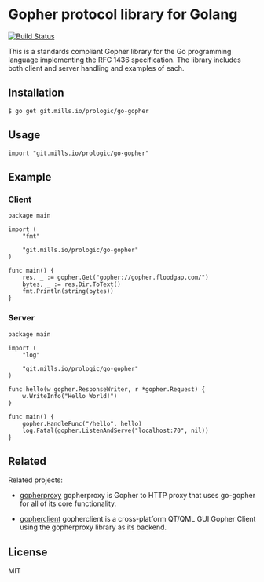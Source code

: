 # Gopher protocol library for Golang

[![Build Status](https://ci.mills.io/api/badges/prologic/go-gopher/status.svg)](https://ci.mills.io/prologic/go-gopher)

This is a standards compliant Gopher library for the Go programming language
implementing the RFC 1436 specification. The library includes both client and
server handling and examples of each.

## Installation

```#!bash
$ go get git.mills.io/prologic/go-gopher
```

## Usage

```#!go
import "git.mills.io/prologic/go-gopher"
```

## Example

### Client

```#!go
package main

import (
	"fmt"

	"git.mills.io/prologic/go-gopher"
)

func main() {
	res, _ := gopher.Get("gopher://gopher.floodgap.com/")
	bytes, _ := res.Dir.ToText()
	fmt.Println(string(bytes))
}
```

### Server

```#!go
package main

import (
	"log"

	"git.mills.io/prologic/go-gopher"
)

func hello(w gopher.ResponseWriter, r *gopher.Request) {
	w.WriteInfo("Hello World!")
}

func main() {
	gopher.HandleFunc("/hello", hello)
	log.Fatal(gopher.ListenAndServe("localhost:70", nil))
}
```

## Related

Related projects:

- [gopherproxy](https://git.mills.io/prologic/gopherproxy)
  gopherproxy is Gopher to HTTP proxy that uses go-gopher
  for all of its core functionality.

- [gopherclient](https://git.mills.io/prologic/gopherclient)
  gopherclient is a cross-platform QT/QML GUI Gopher Client
  using the gopherproxy library as its backend.

## License

MIT
